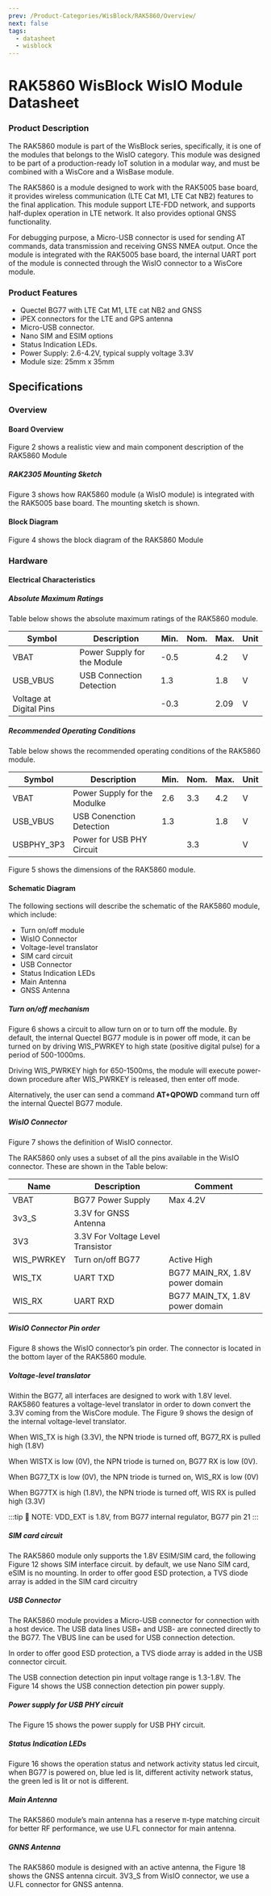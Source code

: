 ```yaml
---
prev: /Product-Categories/WisBlock/RAK5860/Overview/
next: false
tags:
  - datasheet
  - wisblock
---
```

# RAK5860 WisBlock WisIO Module Datasheet

<rk-img
  src="/assets/images/wisblock/rak5860/datasheet/rak5860.png"
  width="50%"
  caption="RAK5860 WisBlock WisIO Module"
/>

### Product Description

The RAK5860 module is part of the WisBlock series, specifically, it is one of the modules that belongs to the WisIO category. This module was designed to be part of a production-ready IoT solution in a modular way, and must be combined with a WisCore and a WisBase module. 

The RAK5860 is a module designed to work with the RAK5005 base board, it provides wireless communication (LTE Cat M1, LTE Cat NB2) features to the final application. This module support LTE-FDD network, and supports half-duplex operation in LTE network. It also provides optional GNSS functionality.

For debugging purpose, a Micro-USB connector is used for sending AT commands, data transmission and receiving GNSS NMEA output. Once the module is integrated with the RAK5005 base board, the internal UART port of the module is connected through the WisIO connector to a WisCore module.

### Product Features 

- Quectel BG77 with LTE Cat M1, LTE cat NB2 and GNSS
- iPEX connectors for the LTE and GPS antenna
- Micro-USB connector.
- Nano SIM and ESIM options
- Status Indication LEDs.
- Power Supply: 2.6-4.2V, typical supply voltage 3.3V
- Module size: 25mm x 35mm



## Specifications

### Overview

#### Board Overview

Figure 2 shows a realistic view and main component description of the RAK5860 Module

<rk-img
  src="/assets/images/wisblock/rak5860/datasheet/board-overview.png"
  width="75%"
  caption="RAK5860 Board Realistic View"
/>

##### RAK2305 Mounting Sketch

Figure 3 shows how RAK5860 module (a WisIO module) is integrated with the
RAK5005 base board. The mounting sketch is shown.

<rk-img
  src="/assets/images/wisblock/rak5860/datasheet/mounting-sketch.png"
  width="75%"
  caption="Mounting Sketch"
/>


#### Block Diagram
Figure 4 shows the block diagram of the RAK5860 Module

<rk-img
  src="/assets/images/wisblock/rak5860/datasheet/block_diagram.png"
  width="75%"
  caption="RAK5860 Block Diagram"
/>

### Hardware

#### Electrical Characteristics
##### Absolute Maximum Ratings

Table below shows the absolute maximum ratings of the RAK5860 module.

| **Symbol** | **Description** | **Min.** | **Nom.** | **Max.** | **Unit** | 
| ---- | ---- | ---- | ---- | ---- | ---- | 
| VBAT | Power Supply for the Module | -0.5 |  | 4.2 | V | 
| USB_VBUS | USB Connection Detection | 1.3 |  | 1.8 | V | 
| Voltage at Digital Pins |  | -0.3 |  | 2.09 | V | 


##### Recommended Operating Conditions

Table below shows the recommended operating conditions of the RAK5860 module.

| **Symbol** | **Description** | **Min.** | **Nom.** | **Max.** | **Unit** | 
| ---- | ---- | ---- | ---- | ---- | ---- | 
| VBAT | Power Supply for the Modulke | 2.6 | 3.3 | 4.2 | V | 
| USB_VBUS | USB Conenction Detection | 1.3 |  | 1.8 | V | 
| USBPHY_3P3 | Power for USB PHY Circuit |  | 3.3 |  | V | 

Figure 5 shows the dimensions of the RAK5860 module.

<rk-img
  src="/assets/images/wisblock/rak5860/datasheet/mechanical_dimensions.png"
  width="75%"
  caption="Mechanical Dimensions"
/>

#### Schematic Diagram
The following sections will describe the schematic of the RAK5860 module, which include: 

- Turn on/off module
- WisIO Connector
- Voltage-level translator
- SIM card circuit
- USB Connector
- Status Indication LEDs
- Main Antenna
- GNSS Antenna

##### Turn on/off mechanism

Figure 6 shows a circuit to allow turn on or to turn off the module. By default, the internal Quectel BG77 module is in power off mode, it can be turned on by driving WIS_PWRKEY to high state (positive digital pulse) for a period of 500-1000ms. 

Driving WIS_PWRKEY high for 650-1500ms, the module will execute power-down procedure after WIS_PWRKEY is released, then enter off mode.  

Alternatively, the user can send a command **AT+QPOWD** command turn off the internal Quectel BG77 module.

<rk-img
  src="/assets/images/wisblock/rak5860/datasheet/turn-on-off.png"
  width="50%"
  caption="Turn On/Off Module Circuit"
/>

##### WisIO Connector

Figure 7 shows the definition of WisIO connector. 

<rk-img
  src="/assets/images/wisblock/rak5860/datasheet/wisio.png"
  width="75%"
  caption="WisIO Connector Pin Definition"
/>

The RAK5860 only uses a subset of all the pins available in the WisIO connector. These are shown in the Table below:

| **Name** | **Description** | **Comment** | 
| ---- | ---- | ---- | 
| VBAT | BG77 Power Supply | Max 4.2V | 
| 3v3_S | 3.3V for GNSS Antenna |  | 
| 3V3 | 3.3V For Voltage Level Transistor |  | 
| WIS_PWRKEY | Turn on/off BG77 | Active High | 
| WIS_TX | UART TXD | BG77 MAIN_RX, 1.8V power domain | 
| WIS_RX | UART RXD | BG77 MAIN_TX, 1.8V power domain | 


##### WisIO Connector Pin order

Figure 8 shows the WisIO connector’s pin order. The connector is located in the
bottom layer of the RAK5860 module.

<rk-img
  src="/assets/images/wisblock/rak5860/datasheet/pin_order.png"
  width="50%"
  caption="WisIO Connector Pin Order"
/>

##### Voltage-level translator

Within the BG77, all interfaces are designed to work with 1.8V level. RAK5860 features  a voltage-level translator in order to down convert the 3.3V coming from the WisCore module. The Figure 9 shows the design of the internal voltage-level translator.

<rk-img
  src="/assets/images/wisblock/rak5860/datasheet/voltage-level-translator.png"
  width="50%"
  caption="3.3V to 1.8V voltage-level translator"
/>

When WIS_TX is high (3.3V), the NPN triode is turned off, BG77_RX is pulled high (1.8V)

When WISTX is low (0V), the NPN triode is turned on, BG77 RX is low (0V).

<rk-img
  src="/assets/images/wisblock/rak5860/datasheet/voltage_level-translator-1.png"
  width="50%"
  caption="1.8V to 3.3V voltage-level translator"
/>

When BG77_TX is low (0V), the NPN triode is turned on, WIS_RX is low (0V)

When BG77TX is high (1.8V), the NPN triode is turned off, WIS RX is pulled high (3.3V)

:::tip 📝 NOTE:
VDD_EXT is 1.8V, from BG77 internal regulator, BG77 pin 21
:::

##### SIM card circuit

The RAK5860 module only supports the 1.8V ESIM/SIM card, the following Figure 12 shows SIM interface circuit. by default, we use Nano SIM card, eSIM is no mounting. In order to offer good ESD protection, a TVS diode array is added in the SIM card circuitry

<rk-img
  src="/assets/images/wisblock/rak5860/datasheet/sim_card.png"
  width="75%"
  caption="SIM Card Circuit"
/>

##### USB Connector

The RAK5860 module provides a Micro-USB connector for connection with a host device. The USB data lines USB+ and USB- are connected directly to the BG77. The VBUS line can be used for USB connection detection. 

In order to offer good ESD protection, a TVS diode array is added in the USB connector circuit.


<rk-img
  src="/assets/images/wisblock/rak5860/datasheet/usb_connector.png"
  width="50%"
  caption="USB Connector"
/>

The USB connection detection pin input voltage range is 1.3-1.8V. The Figure 14 shows the USB connection detection pin power supply. 


<rk-img
  src="/assets/images/wisblock/rak5860/datasheet/usb_connection_detection.png"
  width="50%"
  caption="USB connection detection pin power supply"
/>

##### Power supply for USB PHY circuit

The Figure 15 shows the power supply for USB PHY circuit.

<rk-img
  src="/assets/images/wisblock/rak5860/datasheet/usb_phy.png"
  width="50%"
  caption="Power supply for USB PHY circuit"
/>

##### Status Indication LEDs

Figure 16 shows the operation status and network activity status led circuit, when BG77 is powered on, blue led is lit, different activity network status, the green led is lit or not is different.

<rk-img
  src="/assets/images/wisblock/rak5860/datasheet/status_indication-led.png"
  width="75%"
  caption="Status indication LED circuit"
/>

##### Main Antenna

The RAK5860 module’s main antenna has a reserve π-type matching circuit for better RF performance, we use U.FL connector for main antenna.

<rk-img
  src="/assets/images/wisblock/rak5860/datasheet/main_antenna.png"
  width="50%"
  caption="Main Antenna Circuit"
/>

##### GNNS Antenna

The RAK5860 module is designed with an active antenna, the Figure 18 shows the GNSS antenna circuit. 3V3_S from WisIO connector, we use a U.FL connector for GNSS antenna.

<rk-img
  src="/assets/images/wisblock/rak5860/datasheet/gnss_antenna.png"
  width="50%"
  caption="GNSS Antenna circuit"
/>
